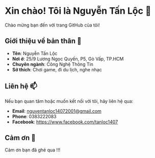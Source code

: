 # Xin chào! Tôi là Nguyễn Tấn Lộc 🌟

Chào mừng bạn đến với trang GitHub của tôi!

## Giới thiệu về bản thân 🚀

- **Tên**: Nguyễn Tấn Lộc
- **Nơi ở**: 25/9 Lương Ngọc Quyến, P5, Gò Vấp, TP.HCM
- **Chuyên ngành**: Công Nghệ Thông Tin
- **Sở thích**: Chơi game, đi du lịch, nghe nhạc
  
## Liên hệ 📫

Nếu bạn quan tâm hoặc muốn kết nối với tôi, hãy liên hệ qua:

- **Email**: nguyentanloc14072001@gmail.com
- **Phone**: 0383222083
- **Facebook**: https://www.facebook.com/tanloc1407

## Cảm ơn 🙏

Cảm ơn bạn đã ghé qua !!!
